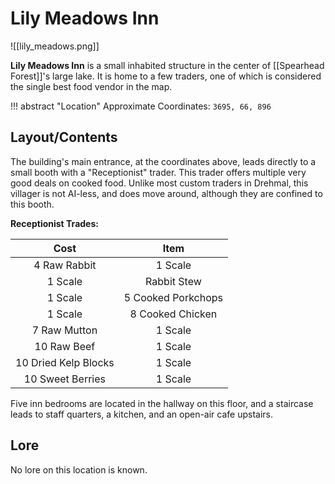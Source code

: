 # Lily Meadows Inn

![[lily_meadows.png]]

**Lily Meadows Inn** is a small inhabited structure in the center of [[Spearhead Forest]]'s large lake. It is home to a few traders, one of which is considered the single best food vendor in the map.

!!! abstract "Location"
    Approximate Coordinates: `3695, 66, 896`

## Layout/Contents

The building's main entrance, at the coordinates above, leads directly to a small booth with a "Receptionist" trader. This trader offers multiple very good deals on cooked food. Unlike most custom traders in Drehmal, this villager is not AI-less, and does move around, although they are confined to this booth.

**Receptionist Trades:**

|  **Cost**  | **Item** |
|:----------:|:---------------------------:|
| 4 Raw Rabbit  | 1 Scale |
| 1 Scale | Rabbit Stew |
| 1 Scale | 5 Cooked Porkchops |
| 1 Scale | 8 Cooked Chicken |
| 7 Raw Mutton | 1 Scale |
| 10 Raw Beef | 1 Scale |
| 10 Dried Kelp Blocks | 1 Scale |
| 10 Sweet Berries | 1 Scale |

Five inn bedrooms are located in the hallway on this floor, and a staircase leads to staff quarters, a kitchen, and an open-air cafe upstairs.

## Lore

No lore on this location is known.
